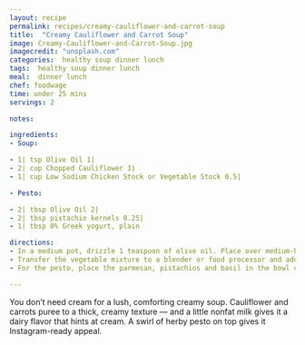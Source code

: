 ```yaml
---
layout: recipe
permalink: recipes/creamy-cauliflower-and-carrot-soup
title:  "Creamy Cauliflower and Carrot Soup"
image: Creamy-Cauliflower-and-Carrot-Soup.jpg
imagecredit: "unsplash.com"
categories:  healthy soup dinner lunch
tags:  healthy soup dinner lunch
meal:  dinner lunch
chef: foodwage
time: under 25 mins
servings: 2

notes:

ingredients:
- Soup:

- 1| tsp Olive Oil 1|
- 2| cup Chopped Cauliflower 1|
- 1| cup Low Sodium Chicken Stock or Vegetable Stock 0.5|

- Pesto:

- 2| tbsp Olive Oil 2|
- 2| tbsp pistachio kernels 0.25|
- 1| tbsp 0% Greek yogurt, plain

directions:
- In a medium pot, drizzle 1 teaspoon of olive oil. Place over medium-high heat and add the onions; stir until they start to soften, about 2 minutes. Add the cauliflower and carrots stirring until hot, then add the chicken stock and bring to a boil. Cover tightly, reduce the heat to medium-low and cook for about 8 minutes. The vegetables will be very tender.
- Transfer the vegetable mixture to a blender or food processor and add the milk. Puree until smooth. Pour back into the pan to keep warm.
- For the pesto, place the parmesan, pistachios and basil in the bowl of a food processor. Process until finely minced, scraping sides and repeating as needed. When smooth, add the remaining 2 tablespoons olive oil and process, scraping as needed to make a smooth paste. Add the yogurt and process to mix.

---
```


You don’t need cream for a lush, comforting creamy soup. Cauliflower and carrots puree to a thick, creamy texture — and a little nonfat milk gives it a dairy flavor that hints at cream. A swirl of herby pesto on top gives it Instagram-ready appeal.
